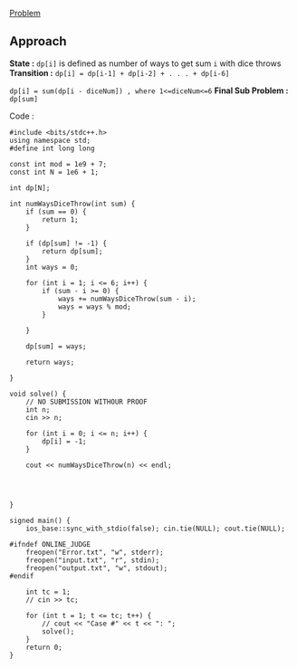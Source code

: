[Problem](https://cses.fi/problemset/task/1633)

## Approach

**State :** 
`dp[i]` is defined as number of ways to get sum `i` with dice throws
**Transition :** 
`dp[i] = dp[i-1] + dp[i-2] + . . . + dp[i-6]`

`dp[i] = sum(dp[i - diceNum]) , where 1<=diceNum<=6`
**Final Sub Problem :** 
`dp[sum]`


Code : 
```
#include <bits/stdc++.h>
using namespace std;
#define int long long

const int mod = 1e9 + 7;
const int N = 1e6 + 1;

int dp[N];

int numWaysDiceThrow(int sum) {
	if (sum == 0) {
		return 1;
	}

	if (dp[sum] != -1) {
		return dp[sum];
	}
	int ways = 0;

	for (int i = 1; i <= 6; i++) {
		if (sum - i >= 0) {
			ways += numWaysDiceThrow(sum - i);
			ways = ways % mod;
		}

	}

	dp[sum] = ways;

	return ways;

}

void solve() {
	// NO SUBMISSION WITHOUR PROOF
	int n;
	cin >> n;

	for (int i = 0; i <= n; i++) {
		dp[i] = -1;
	}

	cout << numWaysDiceThrow(n) << endl;




}

signed main() {
	ios_base::sync_with_stdio(false); cin.tie(NULL); cout.tie(NULL);

#ifndef ONLINE_JUDGE
	freopen("Error.txt", "w", stderr);
	freopen("input.txt", "r", stdin);
	freopen("output.txt", "w", stdout);
#endif

	int tc = 1;
	// cin >> tc;

	for (int t = 1; t <= tc; t++) {
		// cout << "Case #" << t << ": ";
		solve();
	}
	return 0;
}
```